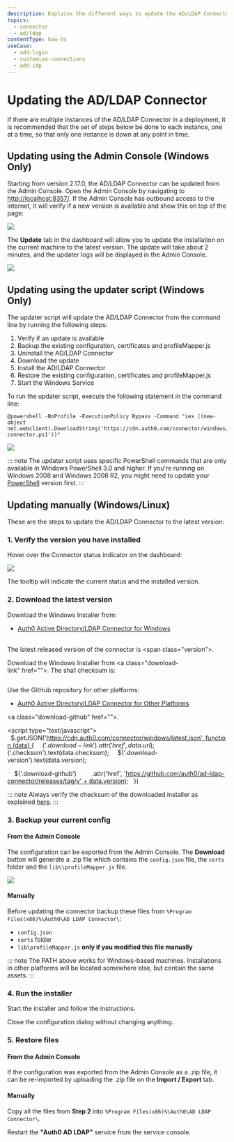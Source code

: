 ```yaml
---
description: Explains the different ways to update the AD/LDAP Connector.
topics:
  - connector
  - ad/ldap
contentType: how-to
useCase:
  - add-login
  - customize-connections
  - add-idp
---
```

# Updating the AD/LDAP Connector

If there are multiple instances of the AD/LDAP Connector in a deployment, it is recommended that the set of steps below be done to each instance, one at a time, so that only one instance is down at any point in time.

## Updating using the Admin Console (Windows Only)

Starting from version 2.17.0, the AD/LDAP Connector can be updated from the Admin Console. Open the Admin Console by navigating to [http://localhost:8357/](http://localhost:8357/). If the Admin Console has outbound access to the internet, it will verify if a new version is available and show this on top of the page:

![](/media/articles/connector/update/connector-update-available.png)

The **Update** tab in the dashboard will allow you to update the installation on the current machine to the latest version. The update will take about 2 minutes, and the updater logs will be displayed in the Admin Console.

![](/media/articles/connector/update/connector-update-dashboard.png)

## Updating using the updater script (Windows Only)

The updater script will update the AD/LDAP Connector from the command line by running the following steps:

  1. Verify if an update is available
  2. Backup the existing configuration, certificates and profileMapper.js
  3. Uninstall the AD/LDAP Connector
  4. Download the update
  5. Install the AD/LDAP Connector
  6. Restore the existing configuration, certificates and profileMapper.js
  7. Start the Windows Service

 To run the updater script, execute the following statement in the command line:

 ```
 @powershell -NoProfile -ExecutionPolicy Bypass -Command "iex ((new-object net.webclient).DownloadString('https://cdn.auth0.com/connector/windows/update-connector.ps1'))"
 ```

![](/media/articles/connector/update/connector-update-script.png)

::: note
The updater script uses specific PowerShell commands that are only available in Windows PowerShell 3.0 and higher. If you're running on Windows 2008 and Windows 2008 R2, you might need to update your [PowerShell](https://www.microsoft.com/en-us/download/details.aspx?id=34595) version first.
:::

## Updating manually (Windows/Linux)

These are the steps to update the AD/LDAP Connector to the latest version:

### 1. Verify the version you have installed

Hover over the Connector status indicator on the dashboard:

![](/media/articles/connector/update/adldap-connector-version.png)

The tooltip will indicate the current status and the installed version.

### 2. Download the latest version

Download the Windows Installer from:

<div class="platform-selector">
  <div class="installers"  style="display: block; margin: auto;">
    <ul>
      <li>
        <a class="download-link" href="https://cdn.auth0.com/adldap.msi">
          Auth0 Active Directory/LDAP Connector for Windows<br />
          <small class="download-version"></small><br />
        </a>
        <span class="checksum"></span>
      </li>
    </ul>
  </div>

The latest released version of the connector is <span class="version"></span>.

Download the Windows Installer from <a class="download-link" href=""></a>. The sha1 checksum is:

<pre><code class="checksum"></code></pre>

Use the GitHub repository for other platforms: 

<div class="platform-selector">
  <div class="installers"  style="display: block; margin: auto;">
    <ul>
      <li>
        <a class="download-github" href="https://github.com/auth0/ad-ldap-connector/releases/">
          Auth0 Active Directory/LDAP Connector for Other Platforms<br />
          <small class="download-version"></small>
        </a>
      </li>
    </ul>
  </div>

<a class="download-github" href=""></a>.

<script type="text/javascript">
  $.getJSON('https://cdn.auth0.com/connector/windows/latest.json', function (data) {
    $('.download-link').attr('href', data.url);
    $('.checksum').text(data.checksum);
    $('.download-version').text(data.version);

    $('.download-github')
        .attr('href', 'https://github.com/auth0/ad-ldap-connector/releases/tag/v' + data.version);
  })
</script>

::: note
Always verify the checksum of the downloaded installer as explained [here](/checksum).
:::

### 3. Backup your current config

#### From the Admin Console

The configuration can be exported from the Admin Console. The **Download** button will generate a .zip file which contains the `config.json` file, the `certs` folder and the `lib\\profileMapper.js` file.

![](/media/articles/connector/update/connector-import-export.png)

#### Manually

Before updating the connector backup these files from `%Program Files(x86)%\Auth0\AD LDAP Connector\`:

*  `config.json`
*  `certs` folder
*  `lib\profileMapper.js` **only if you modified this file manually**

::: note
The PATH above works for Windows-based machines. Installations in other platforms will be located somewhere else, but contain the same assets.
:::

### 4. Run the installer

Start the installer and follow the instructions.

Close the configuration dialog without changing anything.

### 5. Restore files

#### From the Admin Console

If the configuration was exported from the Admin Console as a .zip file, it can be re-imported by uploading the .zip file on the **Import / Export** tab.

#### Manually

Copy all the files from __Step 2__ into `%Program Files(x86)%\Auth0\AD LDAP Connector\`.

Restart the **"Auth0 AD LDAP"** service from the service console.
